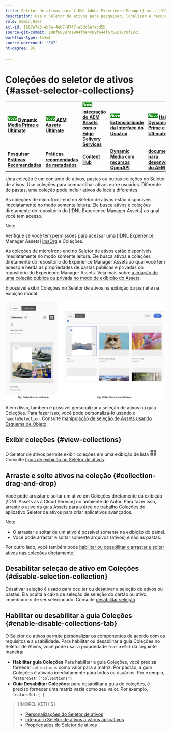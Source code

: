 ```yaml
---
title: Seletor de ativos para [!DNL Adobe Experience Manager] as a [!DNL Cloud Service]
description: Use o Seletor de ativos para pesquisar, localizar e recuperar metadados e representações de ativos no aplicativo.
role: Admin,User
exl-id: 1687e7d5-eb7e-4eb7-8747-e5dc6afacd5b
source-git-commit: 188f60887a1904fbe4c69f644f6751ca7c9f1cc3
workflow-type: tm+mt
source-wordcount: '507'
ht-degree: 8%

---
```


# Coleções do seletor de ativos {#asset-selector-collections}

<table>
    <tr>
        <td>
            <sup style= "background-color:#008000; color:#FFFFFF; font-weight:bold"><i>Novo</i></sup> <a href="/help/assets/dynamic-media/dm-prime-ultimate.md"><b>Dynamic Media Prime e Ultimate</b></a>
        </td>
        <td>
            <sup style= "background-color:#008000; color:#FFFFFF; font-weight:bold"><i>Novo</i></sup> <a href="/help/assets/assets-ultimate-overview.md"><b>AEM Assets Ultimate</b></a>
        </td>
        <td>
            <sup style= "background-color:#008000; color:#FFFFFF; font-weight:bold"><i>Nova</i></sup> <a href="/help/assets/integrate-aem-assets-edge-delivery-services.md"><b>integração do AEM Assets com o Edge Delivery Services</b></a>
        </td>
        <td>
            <sup style= "background-color:#008000; color:#FFFFFF; font-weight:bold"><i>Novo</i></sup> <a href="/help/assets/aem-assets-view-ui-extensibility.md"><b>Extensibilidade da Interface do Usuário</b></a>
        </td>
          <td>
            <sup style= "background-color:#008000; color:#FFFFFF; font-weight:bold"><i>Novo</i></sup> <a href="/help/assets/dynamic-media/enable-dynamic-media-prime-and-ultimate.md"><b>Habilitar o Dynamic Media Prime e o Ultimate</b></a>
        </td>
    </tr>
    <tr>
        <td>
            <a href="/help/assets/search-best-practices.md"><b>Pesquisar Práticas Recomendadas</b></a>
        </td>
        <td>
            <a href="/help/assets/metadata-best-practices.md"><b>Práticas recomendadas de metadados</b></a>
        </td>
        <td>
            <a href="/help/assets/product-overview.md"><b>Content Hub</b></a>
        </td>
        <td>
            <a href="/help/assets/dynamic-media-open-apis-overview.md"><b>Dynamic Media com recursos OpenAPI</b></a>
        </td>
        <td>
            <a href="https://developer.adobe.com/experience-cloud/experience-manager-apis/"><b>documentação para desenvolvedores do AEM Assets</b></a>
        </td>
    </tr>
</table>

Uma coleção é um conjunto de ativos, pastas ou outras coleções no Seletor de ativos. Use coleções para compartilhar ativos entre usuários. Diferente de pastas, uma coleção pode incluir ativos de locais diferentes.

As coleções de microfront-end no Seletor de ativos estão disponíveis imediatamente no modo somente leitura. Ele busca ativos e coleções diretamente do repositório do [!DNL Experience Manager Assets] ao qual você tem acesso.

>[!NOTE]
>
>Verifique se você tem permissões para acessar uma [!DNL Experience Manager Assets] [imsOrg](/help/assets/asset-selector-properties.md) e Coleções.

As coleções de microfront-end no Seletor de ativos estão disponíveis imediatamente no modo somente leitura. Ele busca ativos e coleções diretamente do repositório do Experience Manager Assets ao qual você tem acesso e herda as propriedades de pastas públicas e privadas do repositório do Experience Manager Assets. Veja mais sobre [a criação de uma coleção pública ou privada no modo de exibição do Assets](/help/assets/manage-collections-assets-view.md#create-collection).

É possível exibir Coleções no Seletor de ativos na exibição do painel e na exibição modal.

![Coleções na exibição de painel](assets/collections-rail-modal-view.png)

<!--
Additionally, you can [customize](/help/assets/asset-selector-customization.md) the `featureSet` property to enable or disable collections in Asset Selector. See [enable or disable Collections tab](#enable-disable-collections-tab).-->

Além disso, também é possível personalizar a seleção de ativos na guia Coleções. Para fazer isso, você pode personalizá-lo usando o `handleSelection`. Consulte [manipulação de seleção de Assets usando Esquema de Objeto](/help/assets/asset-selector-customization.md#handling-selection).

## Exibir coleções {#view-collections}

O Seletor de ativos permite exibir coleções em uma exibição de lista ![1} ou em uma exibição de grade ![3}. ](assets/do-not-localize/list-view.png)](assets/do-not-localize/grid-view.png) Consulte [tipos de exibição no Seletor de ativos](overview-asset-selector.md#types-of-view).

## Arraste e solte ativos na coleção {#collection-drag-and-drop}

Você pode arrastar e soltar um ativo em Coleções diretamente da exibição [!DNL Assets as a Cloud Service] no ambiente de Autor. Para fazer isso, arraste o ativo da guia Assets para a área de trabalho Coleções do aplicativo Seletor de ativos para criar aplicativos avançados.

>[!NOTE]
>
>* O arrastar e soltar de um ativo é possível somente na exibição do painel.
>* Você pode arrastar e soltar somente arquivos (ativos) e não as pastas.

Por outro lado, você também pode [habilitar ou desabilitar o arrastar e soltar ativos nas coleções](asset-selector-customization.md#enable-disable-drag-and-drop) diretamente.

## Desabilitar seleção de ativo em Coleções {#disable-selection-collection}

Desativar seleção é usado para ocultar ou desativar a seleção de ativos ou pastas. Ela oculta a caixa de seleção de seleção do cartão ou ativo, impedindo-o de ser selecionado. Consulte [desabilitar seleção](/help/assets/asset-selector-customization.md#disable-selection).

## Habilitar ou desabilitar a guia Coleções {#enable-disable-collections-tab}

O Seletor de ativos permite personalizar os componentes de acordo com os requisitos e a usabilidade. Para habilitar ou desabilitar a guia Coleções no Seletor de Ativos, você pode usar a propriedade `featureSet` da seguinte maneira:

* **Habilitar guia Coleções** Para habilitar a guia Coleções, você precisa fornecer `collections` como valor para a matriz. Por padrão, a guia Coleções é ativada imediatamente para todos os usuários. Por exemplo, `featureSet:["collections"]`
* **Guia Desabilitar Coleções**: para desabilitar a guia de coleções, é preciso fornecer uma matriz vazia como seu valor. Por exemplo, `featureSet:[ ]`

>[!MORELIKETHIS]
>
>* [Personalizações do Seletor de ativos](/help/assets/asset-selector-customization.md)
>* [Integrar o Seletor de ativos a vários aplicativos](/help/assets/integrate-asset-selector.md)
>* [Propriedades do Seletor de ativos](/help/assets/asset-selector-properties.md)
